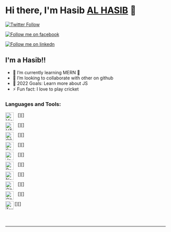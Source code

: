 # Hi there, I'm Hasib [AL HASIB][facebook] 👋

[![Twitter Follow](https://img.shields.io/twitter/follow/alhasib_?style=social)][twitter]

[![Follow me on facebook](https://img.shields.io/badge/FB-facebook-blue)][facebook]

[![Follow me on linkedn](https://img.shields.io/badge/In-linkedIn-blue)][linkedin]

## I'm a Hasib!!

- 🌱 I’m currently learning MERN 🤣
- 👯 I’m looking to collaborate with other on github
- 🥅 2022 Goals: Learn more about JS
- ⚡ Fun fact: I love to play cricket

### Languages and Tools:

[<img align="left" alt="Visual Studio Code" width="26px" src="https://cdn.jsdelivr.net/gh/devicons/devicon/icons/vscode/vscode-original.svg" style="padding-right:10px;" />][]

[<img align="left" alt="HTML5" width="26px" src="https://cdn.jsdelivr.net/gh/devicons/devicon/icons/html5/html5-original.svg" style="padding-right:10px;" />][]

[<img align="left" alt="CSS3" width="26px" src="https://cdn.jsdelivr.net/gh/devicons/devicon/icons/css3/css3-original.svg" style="padding-right:10px;" />][]

[<img align="left" alt="Sass" width="26px" src="https://cdn.jsdelivr.net/gh/devicons/devicon/icons/sass/sass-original.svg" style="padding-right:10px;" />][]

[<img align="left" alt="JavaScript" width="26px" src="https://cdn.jsdelivr.net/gh/devicons/devicon/icons/javascript/javascript-original.svg" style="padding-right:10px;" />][]

[<img align="left" alt="React" width="26px" src="https://cdn.jsdelivr.net/gh/devicons/devicon/icons/react/react-original.svg" style="padding-right:10px;" />][]

[<img align="left" alt="Node.js" width="26px" src="https://cdn.jsdelivr.net/gh/devicons/devicon/icons/nodejs/nodejs-original.svg" style="padding-right:10px;" />][]

[<img align="left" alt="Git" width="26px" src="https://cdn.jsdelivr.net/gh/devicons/devicon/icons/git/git-original.svg" style="padding-right:10px;" />][]

[<img align="left" alt="GitHub" width="26px" src="https://user-images.githubusercontent.com/3369400/139447912-e0f43f33-6d9f-45f8-be46-2df5bbc91289.png" style="padding-right:10px;" />][]

[<img align="left" alt="Terminal" width="26px" src="./img/terminal-light.svg" />][]

<br />
<br />

---

[twitter]: https://twitter.com/alhasib_
[instagram]: https://www.instagram.com/this_is_alhasib/
[linkedin]: https://www.linkedin.com/in/al-hasib/
[medium]: https://medium.com/@hasib2653
[facebook]: https://www.facebook.com/this.is.alhasib/
[hashnode]: https://hashnode.com/@alhasib
